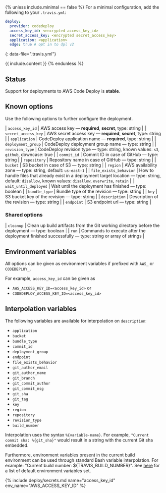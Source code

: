 {% unless include.minimal == false %}
For a minimal configuration, add the following to your `.travis.yml`:

```yaml
deploy:
  provider: codedeploy
  access_key_id: <encrypted access_key_id>
  secret_access_key: <encrypted secret_access_key>
  application: <application>
  edge: true # opt in to dpl v2
```
{: data-file=".travis.yml"}



{{ include.content }}
{% endunless %}

## Status

Support for deployments to AWS Code Deploy is **stable**.
## Known options

Use the following options to further configure the deployment.

| `access_key_id` | AWS access key &mdash; **required**, **secret**, type: string |
| `secret_access_key` | AWS secret access key &mdash; **required**, **secret**, type: string |
| `application` | CodeDeploy application name &mdash; **required**, type: string |
| `deployment_group` | CodeDeploy deployment group name &mdash; type: string |
| `revision_type` | CodeDeploy revision type &mdash; type: string, known values: `s3`, `github`, downcase: true |
| `commit_id` | Commit ID in case of GitHub &mdash; type: string |
| `repository` | Repository name in case of GitHub &mdash; type: string |
| `bucket` | S3 bucket in case of S3 &mdash; type: string |
| `region` | AWS availability zone &mdash; type: string, default: `us-east-1` |
| `file_exists_behavior` | How to handle files that already exist in a deployment target location &mdash; type: string, default: `disallow`, known values: `disallow`, `overwrite`, `retain` |
| `wait_until_deployed` | Wait until the deployment has finished &mdash; type: boolean |
| `bundle_type` | Bundle type of the revision &mdash; type: string |
| `key` | S3 bucket key of the revision &mdash; type: string |
| `description` | Description of the revision &mdash; type: string |
| `endpoint` | S3 endpoint url &mdash; type: string |

### Shared options

| `cleanup` | Clean up build artifacts from the Git working directory before the deployment &mdash; type: boolean |
| `run` | Commands to execute after the deployment finished successfully &mdash; type: string or array of strings |

## Environment variables

All options can be given as environment variables if prefixed with `AWS_` or `CODEDEPLOY_`.

For example, `access_key_id` can be given as

* `AWS_ACCESS_KEY_ID=<access_key_id>` or
* `CODEDEPLOY_ACCESS_KEY_ID=<access_key_id>`
## Interpolation variables

The following variables are available for interpolation on `description`:

* `application`
* `bucket`
* `bundle_type`
* `commit_id`
* `deployment_group`
* `endpoint`
* `file_exists_behavior`
* `git_author_email`
* `git_author_name`
* `git_branch`
* `git_commit_author`
* `git_commit_msg`
* `git_sha`
* `git_tag`
* `key`
* `region`
* `repository`
* `revision_type`
* `build_number`

Interpolation uses the syntax `%{variable-name}`. For example,
`"Current commit sha: %{git_sha}"` would result in a string with the
current Git sha embedded.

Furthermore, environment variables present in the current build
environment can be used through standard Bash variable interpolation.
For example: "Current build number: ${TRAVIS_BUILD_NUMBER}".
See [here](/user/environment-variables/#default-environment-variables)
for a list of default environment variables set.

{% include deploy/secrets.md name="access_key_id" env_name="AWS_ACCESS_KEY_ID" %}
